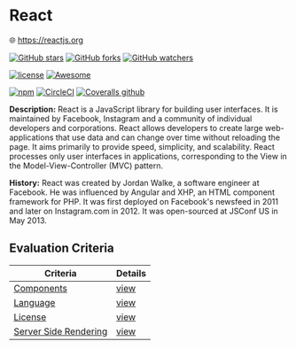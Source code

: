 # React

:globe_with_meridians: https://reactjs.org

[![GitHub stars](https://img.shields.io/github/stars/facebook/react.svg?style=social&label=Stars)]()
[![GitHub forks](https://img.shields.io/github/forks/facebook/react.svg?style=social&label=Fork)]()
[![GitHub watchers](https://img.shields.io/github/watchers/facebook/react.svg?style=social&label=Watch)]()

[![license](https://img.shields.io/github/license/facebook/react.svg)]()
[![Awesome](https://awesome.re/badge.svg)](https://github.com/enaqx/awesome-react)

[![npm](https://img.shields.io/npm/v/react.svg)]()
[![CircleCI](https://img.shields.io/circleci/project/github/facebook/react.svg)]()
[![Coveralls github](https://img.shields.io/coveralls/github/facebook/react.svg)]()

**Description:** React is a JavaScript library for building user interfaces. It is maintained by Facebook, Instagram and a community of individual developers and corporations. React allows developers to create large web-applications that use data and can change over time without reloading the page. It aims primarily to provide speed, simplicity, and scalability. React processes only user interfaces in applications, corresponding to the View in the Model-View-Controller (MVC) pattern.

**History:** React was created by Jordan Walke, a software engineer at Facebook. He was influenced by Angular and XHP, an HTML component framework for PHP. It was first deployed on Facebook's newsfeed in 2011 and later on Instagram.com in 2012. It was open-sourced at JSConf US in May 2013.

## Evaluation Criteria

| Criteria                                  | Details                   |
| ----------------------------------------- | ------------------------- |
| [Components](/criteria/components.md)     | [view](/react/components) |
| [Language](/criteria/languages.md)        | [view](/react/languages)  |
| [License](/criteria/licensing.md)         | [view](/react/licensing)  |
| [Server Side Rendering](/criteria/ssr.md) | [view](/react/ssr)        |